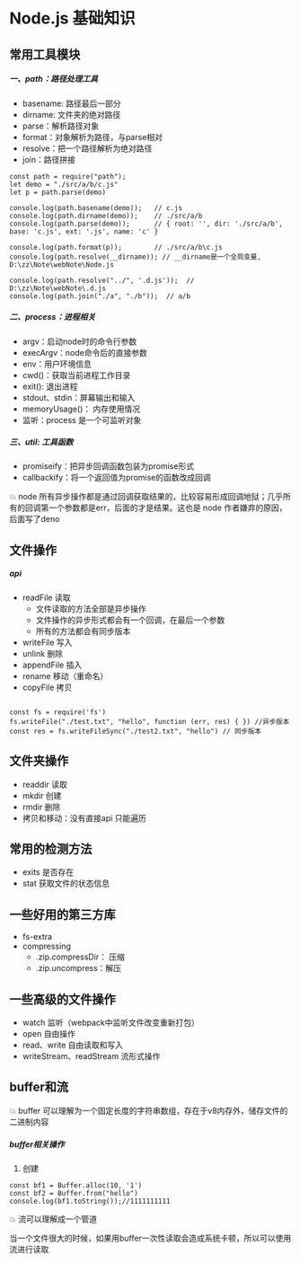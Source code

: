 # Node.js 基础知识

## 常用工具模块

##### 一、path：路径处理工具

- basename: 路径最后一部分
- dirname:  文件夹的绝对路径
- parse：解析路径对象
- format：对象解析为路径，与parse相对
- resolve：把一个路径解析为绝对路径
- join：路径拼接

```node
const path = require("path");
let demo = "./src/a/b/c.js"
let p = path.parse(demo)

console.log(path.basename(demo));   // c.js
console.log(path.dirname(demo));    // ./src/a/b
console.log(path.parse(demo));      // { root: '', dir: './src/a/b', base: 'c.js', ext: '.js', name: 'c' }

console.log(path.format(p));        // ./src/a/b\c.js
console.log(path.resolve(__dirname)); // __dirname是一个全局变量, D:\zz\Note\webNote\Node.js

console.log(path.resolve("../", '.d.js'));  // D:\zz\Note\webNote\.d.js
console.log(path.join("./a", "./b"));  // a/b

```

##### 二、process：进程相关

- argv：启动node时的命令行参数
- execArgv：node命令后的直接参数
- env：用户环境信息
- cwd()：获取当前进程工作目录
- exit(): 退出进程
- stdout、stdin：屏幕输出和输入
- memoryUsage()： 内存使用情况
- 监听：process 是一个可监听对象

##### 三、util:  工具函数

- promiseify：把异步回调函数包装为promise形式
- callbackify：将一个返回值为promise的函数改成回调


:boom: node 所有异步操作都是通过回调获取结果的，比较容易形成回调地狱；几乎所有的回调第一个参数都是err，后面的才是结果。这也是 node 作者嫌弃的原因，后面写了deno


## 文件操作

##### api 

- readFile 读取
    + 文件读取的方法全部是异步操作
    + 文件操作的异步形式都会有一个回调，在最后一个参数
    + 所有的方法都会有同步版本
- writeFile 写入
- unlink  删除
- appendFile 插入
- rename 移动（重命名）
- copyFile 拷贝

```node

const fs = require('fs')
fs.writeFile("./test.txt", "hello", function (err, res) { }) //异步版本
const res = fs.writeFileSync("./test2.txt", "hello") // 同步版本
```

## 文件夹操作

- readdir 读取
- mkdir 创建
- rmdir 删除
- 拷贝和移动：没有直接api 只能遍历

## 常用的检测方法

- exits 是否存在
- stat 获取文件的状态信息

## 一些好用的第三方库
 
- fs-extra 
- compressing
    - .zip.compressDir： 压缩
    - .zip.uncompress：解压

## 一些高级的文件操作

- watch 监听（webpack中监听文件改变重新打包）
- open 自由操作
- read、write 自由读取和写入
- writeStream、readStream 流形式操作

## buffer和流

:boom: buffer 可以理解为一个固定长度的字符串数组，存在于v8内存外，储存文件的二进制内容

##### buffer相关操作

1. 创建
```node
const bf1 = Buffer.alloc(10, '1')
const bf2 = Buffer.from("hello") 
console.log(bf1.toString());//1111111111
```

:boom: 流可以理解成一个管道

当一个文件很大的时候，如果用buffer一次性读取会造成系统卡顿，所以可以使用流进行读取